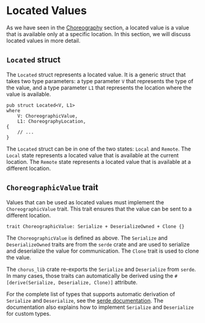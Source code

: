 # Located Values

As we have seen in the [Choreography](./guide-choreography.md) section, a located value is a value that is available only at a specific location. In this section, we will discuss located values in more detail.

## `Located` struct

The `Located` struct represents a located value. It is a generic struct that takes two type parameters: a type parameter `V` that represents the type of the value, and a type parameter `L1` that represents the location where the value is available.

```rust,ignore
pub struct Located<V, L1>
where
    V: ChoreographicValue,
    L1: ChoreographyLocation,
{
    // ...
}
```

The `Located` struct can be in one of the two states: `Local` and `Remote`. The `Local` state represents a located value that is available at the current location. The `Remote` state represents a located value that is available at a different location.

## `ChoreographicValue` trait

Values that can be used as located values must implement the `ChoreographicValue` trait. This trait ensures that the value can be sent to a different location.

```rust,ignore
trait ChoreographicValue: Serialize + DeserializeOwned + Clone {}
```

The `ChoreographicValue` is defined as above. The `Serialize` and `DeserializeOwned` traits are from the `serde` crate and are used to serialize and deserialize the value for communication. The `Clone` trait is used to clone the value.

The `chorus_lib` crate re-exports the `Serialize` and `Deserialize` from `serde`. In many cases, those traits can automatically be derived using the `#[derive(Serialize, Deserialize, Clone)]` attribute.

For the complete list of types that supports automatic derivation of `Serialize` and `Deserialize`, see the [serde documentation](https://serde.rs/data-model.html#types). The documentation also explains how to implement `Serialize` and `Deserialize` for custom types.
